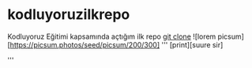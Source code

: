 # kodluyoruzilkrepo
Kodluyoruz Eğitimi kapsamında açtığım ilk repo
[git clone](https://github.com/ISMET85/kodluyoruzilkrepo)
![lorem picsum][https://picsum.photos/seed/picsum/200/300]
'''
[print][suure sir]

'''